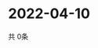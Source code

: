 # 2022-04-10
  共 0条

  <!-- BEGIN -->
  <!-- 最后更新时间Sun Apr 10 2022 15:06:52 GMT+0000 (Coordinated Universal Time) -->
  
  <!-- END -->
  
  